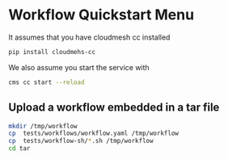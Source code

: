 # Workflow Quickstart Menu

It assumes that you have cloudmesh cc installed 

```bash
pip install cloudmehs-cc
```

We also assume you start the service with

```bash
cms cc start --reload
```

## Upload a workflow embedded in a tar file

```bash
mkdir /tmp/workflow
cp  tests/workflows/workflow.yaml /tmp/workflow
cp  tests/workflow-sh/*.sh /tmp/workflow
cd tar
```